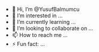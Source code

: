 - 👋 Hi, I’m @YusufBalmumcu
- 👀 I’m interested in ...
- 🌱 I’m currently learning ...
- 💞️ I’m looking to collaborate on ...
- 📫 How to reach me ...
- ⚡ Fun fact: ...

<!---
YusufBalmumcu/YusufBalmumcu is a ✨ special ✨ repository because its `README.md` (this file) appears on your GitHub profile.
You can click the Preview link to take a look at your changes.
--->
